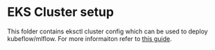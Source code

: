 # EKS Cluster setup
This folder contains eksctl cluster config which can be used to deploy kubeflow/mlflow. For more informaiton refer to [this guide](https://discourse.charmhub.io/t/deploying-charmed-mlflow-v2-to-eks/10913).